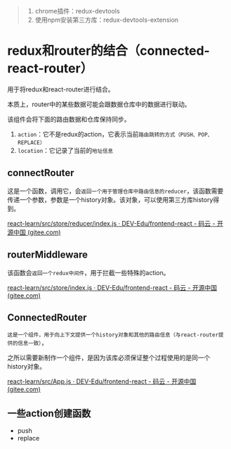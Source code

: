 

> 1. chrome插件：redux-devtools
> 2. 使用npm安装第三方库：redux-devtools-extension



# redux和router的结合（connected-react-router）

用于将redux和react-router进行结合。

本质上，router中的某些数据可能会跟数据仓库中的数据进行联动。

该组件会将下面的路由数据和仓库保持同步。

1. `action`：它不是redux的action，它表示当前`路由跳转的方式（PUSH、POP、REPLACE）`
2. `location`：它记录了当前的`地址信息`




## connectRouter

这是一个函数，调用它，会`返回一个用于管理仓库中路由信息的reducer`，该函数需要传递一个参数，参数是一个history对象。该对象，可以使用第三方库history得到。

[react-learn/src/store/reducer/index.js · DEV-Edu/frontend-react - 码云 - 开源中国 (gitee.com)](https://gitee.com/dev-edu/frontend-react/blob/9-5.redux和router/react-learn/src/store/reducer/index.js)



## routerMiddleware

该函数会`返回一个redux中间件`，用于拦截一些特殊的action。

[react-learn/src/store/index.js · DEV-Edu/frontend-react - 码云 - 开源中国 (gitee.com)](https://gitee.com/dev-edu/frontend-react/blob/9-5.redux和router/react-learn/src/store/index.js)



## ConnectedRouter

`这是一个组件，用于向上下文提供一个history对象和其他的路由信息（与react-router提供的信息一致）`，

之所以需要新制作一个组件，是因为该库必须保证整个过程使用的是同一个history对象。

[react-learn/src/App.js · DEV-Edu/frontend-react - 码云 - 开源中国 (gitee.com)](https://gitee.com/dev-edu/frontend-react/blob/9-5.redux和router/react-learn/src/App.js)



## 一些action创建函数

- push
- replace